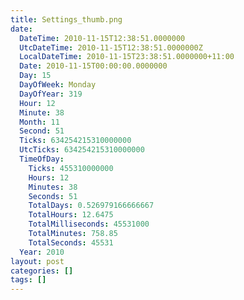 ```yaml
---
title: Settings_thumb.png
date:
  DateTime: 2010-11-15T12:38:51.0000000
  UtcDateTime: 2010-11-15T12:38:51.0000000Z
  LocalDateTime: 2010-11-15T23:38:51.0000000+11:00
  Date: 2010-11-15T00:00:00.0000000
  Day: 15
  DayOfWeek: Monday
  DayOfYear: 319
  Hour: 12
  Minute: 38
  Month: 11
  Second: 51
  Ticks: 634254215310000000
  UtcTicks: 634254215310000000
  TimeOfDay:
    Ticks: 455310000000
    Hours: 12
    Minutes: 38
    Seconds: 51
    TotalDays: 0.526979166666667
    TotalHours: 12.6475
    TotalMilliseconds: 45531000
    TotalMinutes: 758.85
    TotalSeconds: 45531
  Year: 2010
layout: post
categories: []
tags: []
---
```


